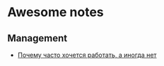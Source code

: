 # Awesome notes
## Management
- [Почему часто хочется работать, а иногда нет](TeamLead-Conf-2020/Почему-часто-хочется-работать-а-иногда-нет.md)